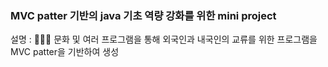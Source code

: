 <h3> MVC patter 기반의 java 기초 역량 강화를 위한 mini project </h3>

설명 : 
🧑‍🤝‍🧑 문화 및 여러 프로그램을 통해 외국인과 내국인의 교류를 위한 프로그램을 MVC patter을 기반하여 생성
